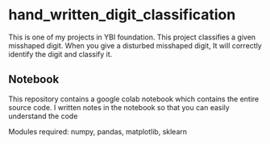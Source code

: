 # hand_written_digit_classification
This is one of my projects in YBI foundation. This project classifies a given misshaped digit. When you give a disturbed misshaped digit, It will correctly identify the digit and classify it.

## Notebook
This repository contains a google colab notebook which contains the entire source code. I written notes in the notebook so that you can easily understand the code

Modules required:
numpy, pandas, matplotlib, sklearn
